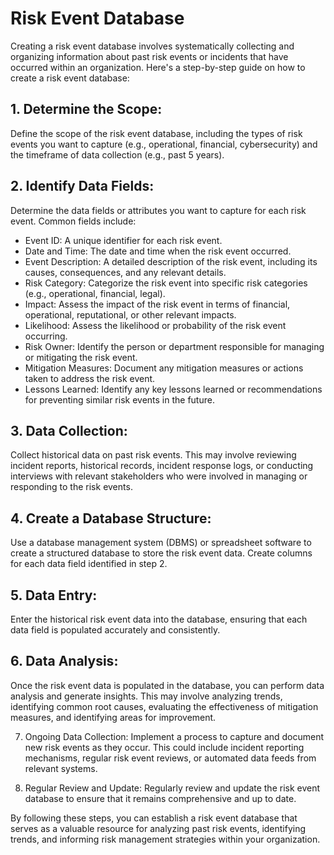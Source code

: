 # Risk Event Database
Creating a risk event database involves systematically collecting and organizing information about past risk events or incidents that have occurred within an organization. Here's a step-by-step guide on how to create a risk event database:

## 1. Determine the Scope: 
Define the scope of the risk event database, including the types of risk events you want to capture (e.g., operational, financial, cybersecurity) and the timeframe of data collection (e.g., past 5 years).

## 2. Identify Data Fields: 
Determine the data fields or attributes you want to capture for each risk event. Common fields include:
   - Event ID: A unique identifier for each risk event.
   - Date and Time: The date and time when the risk event occurred.
   - Event Description: A detailed description of the risk event, including its causes, consequences, and any relevant details.
   - Risk Category: Categorize the risk event into specific risk categories (e.g., operational, financial, legal).
   - Impact: Assess the impact of the risk event in terms of financial, operational, reputational, or other relevant impacts.
   - Likelihood: Assess the likelihood or probability of the risk event occurring.
   - Risk Owner: Identify the person or department responsible for managing or mitigating the risk event.
   - Mitigation Measures: Document any mitigation measures or actions taken to address the risk event.
   - Lessons Learned: Identify any key lessons learned or recommendations for preventing similar risk events in the future.

## 3. Data Collection: 
Collect historical data on past risk events. This may involve reviewing incident reports, historical records, incident response logs, or conducting interviews with relevant stakeholders who were involved in managing or responding to the risk events.

## 4. Create a Database Structure: 
Use a database management system (DBMS) or spreadsheet software to create a structured database to store the risk event data. Create columns for each data field identified in step 2.

## 5. Data Entry: 
Enter the historical risk event data into the database, ensuring that each data field is populated accurately and consistently.

## 6. Data Analysis: 
Once the risk event data is populated in the database, you can perform data analysis and generate insights. This may involve analyzing trends, identifying common root causes, evaluating the effectiveness of mitigation measures, and identifying areas for improvement.

7. Ongoing Data Collection: Implement a process to capture and document new risk events as they occur. This could include incident reporting mechanisms, regular risk event reviews, or automated data feeds from relevant systems.

8. Regular Review and Update: Regularly review and update the risk event database to ensure that it remains comprehensive and up to date.

By following these steps, you can establish a risk event database that serves as a valuable resource for analyzing past risk events, identifying trends, and informing risk management strategies within your organization.
